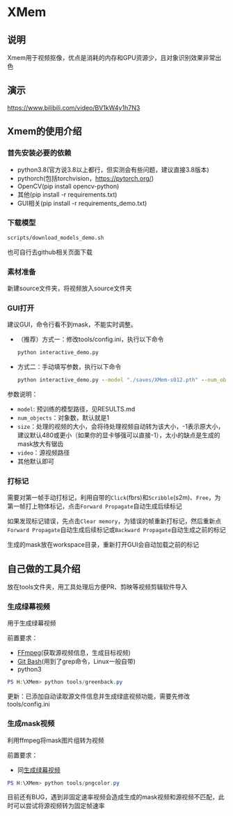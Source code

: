 # XMem

## 说明

Xmem用于视频抠像，优点是消耗的内存和GPU资源少，且对象识别效果非常出色

## 演示

<https://www.bilibili.com/video/BV1kW4y1h7N3>

## Xmem的使用介绍

### 首先安装必要的依赖

- python3.8(官方说3.8以上都行，但实测会有些问题，建议直接3.8版本)
- pythorch(包括torchvision，<https://pytorch.org/>)
- OpenCV(pip install opencv-python)
- 其他(pip install -r requirements.txt)
- GUI相关(pip install -r requirements_demo.txt)

### 下载模型

```cmd
scripts/download_models_demo.sh
```

也可自行去github相关页面下载

### 素材准备

新建source文件夹，将视频放入source文件夹

### GUI打开

建议GUI，命令行看不到mask，不能实时调整。

- （推荐）方式一：修改tools/config.ini，执行以下命令

    ```cmd
    python interactive_demo.py
    ```

- 方式二：手动填写参数，执行以下命令

    ```cmd
    python interactive_demo.py --model "./saves/XMem-s012.pth" --num_objects 1 --size 480 --video source/1.mp4
    ```

参数说明：

- `model`: 预训练的模型路径，见RESULTS.md
- `num_objects`：对象数，默认就是1
- `size`：处理的视频的大小，会将待处理视频自动转为该大小，-1表示原大小，建议默认480或更小（如果你的显卡够强可以直接-1），太小的缺点是生成的mask放大有锯齿
- `video`：源视频路径
- 其他默认即可

### 打标记

需要对第一帧手动打标记，利用自带的`Click`(fbrs)和`Scribble`(s2m)、`Free`，为第一帧打上物体标记，点击`Forward Propagate`自动生成后续标记

如果发现标记错误，先点击`Clear memory`，为错误的帧重新打标记，然后重新点`Forward Propagate`自动生成后续标记或`Backward Propagate`自动生成之前的标记

生成的mask放在workspace目录，重新打开GUI会自动加载之前的标记

## 自己做的工具介绍

放在tools文件夹，用工具处理后方便PR、剪映等视频剪辑软件导入

### 生成绿幕视频

用于生成绿幕视频

前置要求：

- [FFmpeg](https://ffmpeg.org/download.html#build-windows)(获取源视频信息，生成目标视频)
- [Git Bash](https://gitforwindows.org/)(用到了grep命令，Linux一般自带)
- python3

```powershell
PS H:\XMem> python tools/greenback.py
```

更新：已添加自动读取源文件信息并生成绿底视频功能，需要先修改tools/config.ini

### 生成mask视频

利用ffmpeg将mask图片组转为视频

前置要求：

- 同[生成绿幕视频](#生成绿幕视频)

```powershell
PS H:\XMem> python tools/pngcolor.py
```

目前还有BUG，遇到非固定速率视频会造成生成的mask视频和源视频不匹配，此时可以尝试将源视频转为固定帧速率
